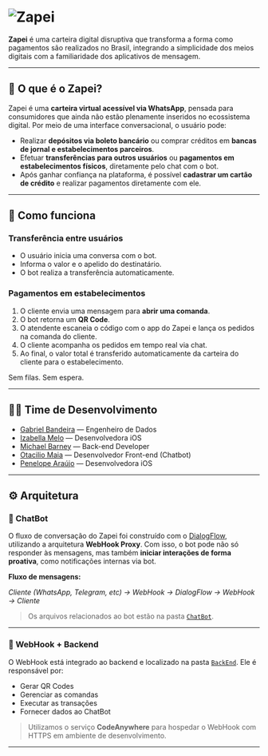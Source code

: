 # ![Zapei](https://github.com/OtacilioN/MovileHack/blob/master/zapei-icon.png)

**Zapei** é uma carteira digital disruptiva que transforma a forma como pagamentos são realizados no Brasil, integrando a simplicidade dos meios digitais com a familiaridade dos aplicativos de mensagem.

---

## 🚀 O que é o Zapei?

Zapei é uma **carteira virtual acessível via WhatsApp**, pensada para consumidores que ainda não estão plenamente inseridos no ecossistema digital. Por meio de uma interface conversacional, o usuário pode:

- Realizar **depósitos via boleto bancário** ou comprar créditos em **bancas de jornal e estabelecimentos parceiros**.
- Efetuar **transferências para outros usuários** ou **pagamentos em estabelecimentos físicos**, diretamente pelo chat com o bot.
- Após ganhar confiança na plataforma, é possível **cadastrar um cartão de crédito** e realizar pagamentos diretamente com ele.

---

## 💬 Como funciona

### Transferência entre usuários

- O usuário inicia uma conversa com o bot.
- Informa o valor e o apelido do destinatário.
- O bot realiza a transferência automaticamente.

### Pagamentos em estabelecimentos

1. O cliente envia uma mensagem para **abrir uma comanda**.
2. O bot retorna um **QR Code**.
3. O atendente escaneia o código com o app do Zapei e lança os pedidos na comanda do cliente.
4. O cliente acompanha os pedidos em tempo real via chat.
5. Ao final, o valor total é transferido automaticamente da carteira do cliente para o estabelecimento.

Sem filas. Sem espera.

---

## 👨‍💻 Time de Desenvolvimento

- [Gabriel Bandeira](https://www.linkedin.com/in/gabriel-bandeira/) — Engenheiro de Dados  
- [Izabella Melo](https://www.linkedin.com/in/cmeloizabella/) — Desenvolvedora iOS  
- [Michael Barney](https://www.linkedin.com/in/michael-barney-junior/) — Back-end Developer  
- [Otacilio Maia](https://www.linkedin.com/in/otacilio/) — Desenvolvedor Front-end (Chatbot)  
- [Penelope Araújo](https://www.linkedin.com/in/penelopearaujo/) — Desenvolvedora iOS  

---

## ⚙️ Arquitetura

### 🤖 ChatBot

O fluxo de conversação do Zapei foi construído com o [DialogFlow](http://dialogflow.com), utilizando a arquitetura **WebHook Proxy**. Com isso, o bot pode não só responder às mensagens, mas também **iniciar interações de forma proativa**, como notificações internas via bot.

**Fluxo de mensagens:**

_Cliente (WhatsApp, Telegram, etc) → WebHook → DialogFlow → WebHook → Cliente_ 

> Os arquivos relacionados ao bot estão na pasta [`ChatBot`](https://github.com/OtacilioN/MovileHack/tree/master/ChatBot).

---

### 🧩 WebHook + Backend

O WebHook está integrado ao backend e localizado na pasta [`BackEnd`](https://github.com/OtacilioN/MovileHack/tree/master). Ele é responsável por:

- Gerar QR Codes
- Gerenciar as comandas
- Executar as transações
- Fornecer dados ao ChatBot

> Utilizamos o serviço **CodeAnywhere** para hospedar o WebHook com HTTPS em ambiente de desenvolvimento.

---
